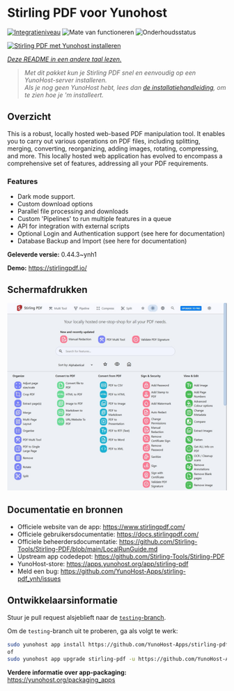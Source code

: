 <!--
NB: Deze README is automatisch gegenereerd door <https://github.com/YunoHost/apps/tree/master/tools/readme_generator>
Hij mag NIET handmatig aangepast worden.
-->

# Stirling PDF voor Yunohost

[![Integratieniveau](https://apps.yunohost.org/badge/integration/stirling-pdf)](https://ci-apps.yunohost.org/ci/apps/stirling-pdf/)
![Mate van functioneren](https://apps.yunohost.org/badge/state/stirling-pdf)
![Onderhoudsstatus](https://apps.yunohost.org/badge/maintained/stirling-pdf)

[![Stirling PDF met Yunohost installeren](https://install-app.yunohost.org/install-with-yunohost.svg)](https://install-app.yunohost.org/?app=stirling-pdf)

*[Deze README in een andere taal lezen.](./ALL_README.md)*

> *Met dit pakket kun je Stirling PDF snel en eenvoudig op een YunoHost-server installeren.*  
> *Als je nog geen YunoHost hebt, lees dan [de installatiehandleiding](https://yunohost.org/install), om te zien hoe je 'm installeert.*

## Overzicht

This is a robust, locally hosted web-based PDF manipulation tool. It enables you to carry out various operations on PDF files, including splitting, merging, converting, reorganizing, adding images, rotating, compressing, and more. This locally hosted web application has evolved to encompass a comprehensive set of features, addressing all your PDF requirements.

### Features

- Dark mode support.
- Custom download options
- Parallel file processing and downloads
- Custom 'Pipelines' to run multiple features in a queue
- API for integration with external scripts
- Optional Login and Authentication support (see here for documentation)
- Database Backup and Import (see here for documentation)


**Geleverde versie:** 0.44.3~ynh1

**Demo:** <https://stirlingpdf.io/>

## Schermafdrukken

![Schermafdrukken van Stirling PDF](./doc/screenshots/screenshot.jpg)

## Documentatie en bronnen

- Officiele website van de app: <https://www.stirlingpdf.com/>
- Officiele gebruikersdocumentatie: <https://docs.stirlingpdf.com/>
- Officiele beheerdersdocumentatie: <https://github.com/Stirling-Tools/Stirling-PDF/blob/main/LocalRunGuide.md>
- Upstream app codedepot: <https://github.com/Stirling-Tools/Stirling-PDF>
- YunoHost-store: <https://apps.yunohost.org/app/stirling-pdf>
- Meld een bug: <https://github.com/YunoHost-Apps/stirling-pdf_ynh/issues>

## Ontwikkelaarsinformatie

Stuur je pull request alsjeblieft naar de [`testing`-branch](https://github.com/YunoHost-Apps/stirling-pdf_ynh/tree/testing).

Om de `testing`-branch uit te proberen, ga als volgt te werk:

```bash
sudo yunohost app install https://github.com/YunoHost-Apps/stirling-pdf_ynh/tree/testing --debug
of
sudo yunohost app upgrade stirling-pdf -u https://github.com/YunoHost-Apps/stirling-pdf_ynh/tree/testing --debug
```

**Verdere informatie over app-packaging:** <https://yunohost.org/packaging_apps>
